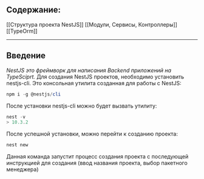 ## Содержание: 
[[Структура проекта NestJS]]
[[Модули, Сервисы, Контроллеры]]
[[TypeOrm]]

---
## Введение
_NestJS это фреймворк для написания Backend приложений на TypeSciprt._
Для создания NestJS проектов, необходимо установить nestjs-cli. Это консольная утилита созданная для работы с NestJS:

```powershell
npm i -g @nestjs/cli
```

После установки nestjs-cli можно будет вызвать утилиту:
```powershell
nest -v
> 10.3.2
```

После успешной установки, можно перейти к созданию проекта:
```powershell
nest new
```
Данная команда запустит процесс создания проекта с последующей инструкцией для создания (ввод названия проекта, выбор пакетного менеджера)